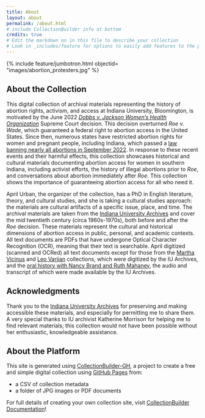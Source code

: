 ```yaml
---
title: About
layout: about
permalink: /about.html
# include CollectionBuilder info at bottom
credits: true
# Edit the markdown on in this file to describe your collection
# Look in _includes/feature for options to easily add features to the page
---
```


{% include feature/jumbotron.html objectid= "images/abortion_protesters.jpg" %}

## About the Collection

This digital collection of archival materials representing the history of abortion rights, activism, and access at Indiana University, Bloomington, is motivated by the June 2022 [*Dobbs v. Jackson Women’s Health Organization*](https://www.scotusblog.com/case-files/cases/dobbs-v-jackson-womens-health-organization/) Supreme Court decision. This decision overturned *Roe v. Wade*, which guaranteed a federal right to abortion access in the United States. Since then, numerous states have restricted abortion rights for women and pregnant people, including Indiana, which passed a [law banning nearly all abortions in September 2022](https://www.npr.org/2022/09/14/1122835073/indiana-abortion-ban-thursday-roe-dobbs). In response to these recent events and their harmful effects, this collection showcases historical and cultural materials documenting abortion access for women in southern Indiana, including activist efforts, the history of illegal abortions prior to *Roe*, and conversations about abortion immediately after *Roe*. This collection shows the importance of guaranteeing abortion access for all who need it. 

April Urban, the organizer of the collection, has a PhD in English literature, theory, and cultural studies, and she is taking a cultural studies approach: the materials are cultural artifacts of a specific issue, place, and time. The archival materials are taken from the [Indiana University Archives](https://libraries.indiana.edu/university-archives) and cover the mid twentieth century (circa 1960s-1970s), both before and after the *Roe* decision. These materials represent the cultural and historical dimensions of abortion access in public, personal, and academic contexts. All text documents are PDFs that have undergone Optical Character Recognition (OCR), meaning that their text is searchable. April digitized (scanned and OCRed) all text documents except for those from the [Martha Vicinus](https://purl.dlib.indiana.edu/iudl/findingaids/archives/InU-Ar-VAA2607) and [Leo Varjian](https://purl.dlib.indiana.edu/iudl/findingaids/archives/InU-Ar-VAD9380) collections, which were digitized by the IU Archives, and the [oral history with Nancy Brand and Ruth Mahaney](https://aprilmurb.github.io/Reproductive_rights_Bloomington/item.html?id=Oral_history_Brand_Mahaney_2013_a), the audio and transcript of which were made available by the IU Archives.

## Acknowledgments

Thank you to the [Indiana University Archives](https://libraries.indiana.edu/university-archives) for preserving and making accessible these materials, and especially for permitting me to share them. A very special thanks to IU archivist Katherine Morrison for helping me to find relevant materials; this collection would not have been possible without her enthusiastic, knowledgeable assistance.



## About the Platform

This site is generated using [CollectionBuilder-GH](https://collectionbuilding.github.io/gh/), a project to create a free and simple digital collection using [GitHub Pages](https://pages.github.com/) from: 

- a CSV of collection metadata
- a folder of JPG images or PDF documents

For full details of creating your own collection site, visit [CollectionBuilder Documentation](https://collectionbuilder.github.io/cb-docs/)!
